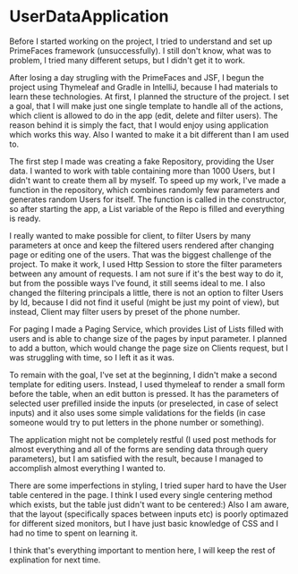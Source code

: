 # UserDataApplication

Before I started working on the project, I tried to understand and set up PrimeFaces framework (unsuccessfully). I still don't know, what was to problem, I tried many different setups, but I didn't get it to work.

After losing a day strugling with the PrimeFaces and JSF, I begun the project using Thymeleaf and Gradle in IntelliJ, because I had materials to learn these technologies.
At first, I planned the structure of the project. I set a goal, that I will make just one single template to handle all of the actions, which client is allowed to do in the app (edit, delete and filter users). The reason behind it is simply the fact, that I would enjoy using application which works this way. Also I wanted to make it a bit different than I am used to.

The first step I made was creating a fake Repository, providing the User data. I wanted to work with table containing more than 1000 Users, but I didn't want to create them all by myself. To speed up my work, I've made a function in the repository, which combines randomly few parameters and generates random Users for itself. The function is called in the constructor, so after starting the app, a List variable of the Repo is filled and everything is ready.

I really wanted to make possible for client, to filter Users by many parameters at once and keep the filtered users rendered after changing page or editing one of the users. That was the biggest challenge of the project.
To make it work, I used Http Session to store the filter parameters between any amount of requests. I am not sure if it's the best way to do it, but from the possible ways I've found, it still seems ideal to me.
I also changed the filtering principals a little, there is not an option to filter Users by Id, because I did not find it useful (might be just my point of view), but instead, Client may filter users by preset of the phone number.

For paging I made a Paging Service, which provides List of Lists filled with users and is able to change size of the pages by input parameter. I planned to add a button, which would change the page size on Clients request, but I was struggling with time, so I left it as it was.

To remain with the goal, I've set at the beginning, I didn't make a second template for editing users. Instead, I used thymeleaf to render a small form before the table, when an edit button is pressed. It has the parameters of selected user prefilled inside the inputs (or preselected, in case of select inputs) and it also uses some simple validations for the fields (in case someone would try to put letters in the phone number or something).

The application might not be completely restful (I used post methods for almost everything and all of the forms are sending data through query parameters), but I am satisfied with the result, because I managed to accomplish almost everything I wanted to.

There are some imperfections in styling, I tried super hard to have the User table centered in the page. I think I used every single centering method which exists, but the table just didn't want to be centered:) Also I am aware, that the layout (specifically spaces between inputs etc) is poorly optimazed for different sized monitors, but I have just basic knowledge of CSS and I had no time to spent on learning it.

I think that's everything important to mention here, I will keep the rest of explination for next time.
